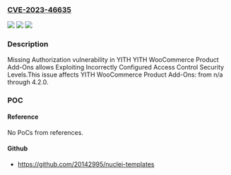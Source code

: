 ### [CVE-2023-46635](https://cve.mitre.org/cgi-bin/cvename.cgi?name=CVE-2023-46635)
![](https://img.shields.io/static/v1?label=Product&message=YITH%20WooCommerce%20Product%20Add-Ons&color=blue)
![](https://img.shields.io/static/v1?label=Version&message=n%2Fa&color=blue)
![](https://img.shields.io/static/v1?label=Vulnerability&message=CWE-862%20Missing%20Authorization&color=brighgreen)

### Description

Missing Authorization vulnerability in YITH YITH WooCommerce Product Add-Ons allows Exploiting Incorrectly Configured Access Control Security Levels.This issue affects YITH WooCommerce Product Add-Ons: from n/a through 4.2.0.

### POC

#### Reference
No PoCs from references.

#### Github
- https://github.com/20142995/nuclei-templates

